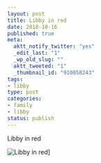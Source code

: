 ```yaml
--- 
layout: post
title: Libby in red
date: 2010-10-16
published: true
meta: 
  aktt_notify_twitter: "yes"
  _edit_last: "1"
  _wp_old_slug: ""
  aktt_tweeted: "1"
  _thumbnail_id: "910058243"
tags: 
- libby
type: post
categories: 
- family
- libby
status: publish
---
```

Libby in red

![Libby in red](http://media.eick.us/2010/10/2010-10-09-at-18-06-49.jpg "Libby")]
